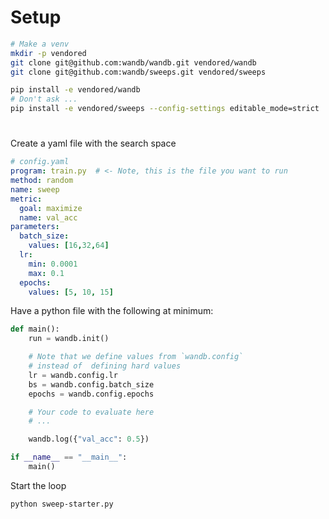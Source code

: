 # Setup
```bash
# Make a venv
mkdir -p vendored
git clone git@github.com:wandb/wandb.git vendored/wandb
git clone git@github.com:wandb/sweeps.git vendored/sweeps

pip install -e vendored/wandb
# Don't ask ...
pip install -e vendored/sweeps --config-settings editable_mode=strict
```

#
Create a yaml file with the search space
```yaml
# config.yaml
program: train.py  # <- Note, this is the file you want to run
method: random
name: sweep
metric:
  goal: maximize
  name: val_acc
parameters:
  batch_size:
    values: [16,32,64]
  lr:
    min: 0.0001
    max: 0.1
  epochs:
    values: [5, 10, 15]
```

Have a python file with the following at minimum:

```python
def main():
    run = wandb.init()

    # Note that we define values from `wandb.config`
    # instead of  defining hard values
    lr = wandb.config.lr
    bs = wandb.config.batch_size
    epochs = wandb.config.epochs

    # Your code to evaluate here
    # ...

    wandb.log({"val_acc": 0.5})

if __name__ == "__main__":
    main()
```

Start the loop

```bash
python sweep-starter.py
```
